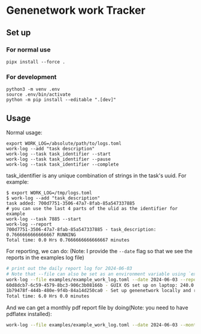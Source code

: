 # Genenetwork work Tracker

## Set up
### For normal use

```
pipx install --force .
```

### For development

```
python3 -m venv .env
source .env/bin/activate
python -m pip install --editable ".[dev]"
```

## Usage


Normal usage:

```
export WORK_LOG=/absolute/path/to/logs.toml
work-log --add "task description"
work-log --task task_identifier --start
work-log --task task_identifier --pause
work-log --task task_identifier --complete
```

task_identifier is any unique combination of strings in the task's uuid. For
example:

```
$ export WORK_LOG=/tmp/logs.toml
$ work-log --add "task_description"
task added: 700d7751-3506-47a7-8fab-85a547337885
# you can use the last 4 parts of the ulid as the identifier for example
work-log --task 7885 --start
work-log --report
700d7751-3506-47a7-8fab-85a547337885 - task_description: 0.7666666666666667 RUNNING
Total time: 0.0 Hrs 0.7666666666666667 minutes
```

For reporting, we can do: (Note: I provide the `--date` flag so that we see the
reports in the examples log file)

```bash
# print out the daily report log for 2024-06-03
# Note that --file can also be set as an environment variable using `export WORK_LOG=/absolute/path/to/work_log`
work-log --file examples/example_work_log.toml --date 2024-06-03 --report
60d8dcb7-6c59-4579-8bc3-906c3b08166b - GUIX OS set up on laptop: 240.0
1b79478f-444b-480e-9f4b-84a14d250ca0 - Set up genenetwork locally and run unit tests successfully: 120.0
Total time: 6.0 Hrs 0.0 minutes
```

And we can get a monthly pdf report file by doing(Note: you need to have
pdflatex installed):

```bash
work-log --file examples/example_work_log.toml --date 2024-06-03 --monthly-pdf
```
